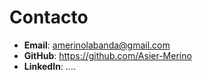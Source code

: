 # Contacto

- **Email**: amerinolabanda@gmail.com
- **GitHub**: https://github.com/Asier-Merino
- **LinkedIn**: ....